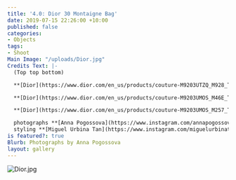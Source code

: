 ```yaml
---
title: '4.0: Dior 30 Montaigne Bag'
date: 2019-07-15 22:26:00 +10:00
published: false
categories:
- Objects
tags:
- Shoot
Main Image: "/uploads/Dior.jpg"
Credits Text: |-
  (Top top bottom)

  **[Dior](https://www.dior.com/en_us/products/couture-M9203UTZQ_M928_TU-30-montaigne-dior-oblique-bag)** 30 Montaigne in oblique jacquard canvas

  **[Dior](https://www.dior.com/en_us/products/couture-M9203UMOS_M46E_TU-30-montaigne-calfskin-bag)** 30 Montaigne in pale pink

  **[Dior](https://www.dior.com/en_us/products/couture-M9203UMOS_M257_TU-30-montaigne-calfskin-bag) 30 Montaigne in sienna

  photographs **[Anna Pogossova](https://www.instagram.com/annapogossova/)** at **[B&A](https://www.instagram.com/barepsau/)**
  styling **[Miguel Urbina Tan](https://www.instagram.com/miguelurbinatan/)**
is featured?: true
Blurb: Photographs by Anna Pogossova
layout: gallery
---
```


![Dior.jpg](/uploads/Dior.jpg)